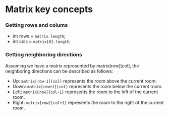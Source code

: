 # Matrix key concepts

### Getting rows and colums

- int rows = ```matrix.length```;
- int cols = ```matrix[0].length```;

### Getting neighboring directions

Assuming we have a matrix represented by matrix[row][col], the neighboring directions can be described as follows:

- Up: ```matrix[row-1][col]``` represents the room above the current room.
- Down: ```matrix[row+1][col]``` represents the room below the current room.
- Left: ```matrix[row][col-1]``` represents the room to the left of the current room.
- Right: ```matrix[row][col+1]``` represents the room to the right of the current room.



